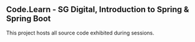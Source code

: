 ## Code.Learn - SG Digital, Introduction to Spring & Spring Boot

This project hosts all source code exhibited during sessions.

